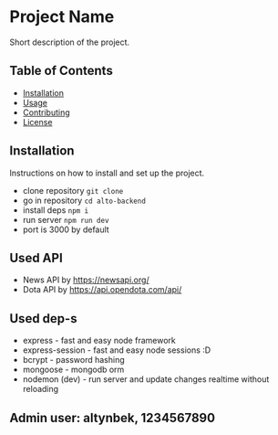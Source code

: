 # Project Name

Short description of the project.

## Table of Contents

-   [Installation](#installation)
-   [Usage](#usage)
-   [Contributing](#contributing)
-   [License](#license)

## Installation

Instructions on how to install and set up the project.

-   clone repository `git clone`
-   go in repository `cd alto-backend`
-   install deps `npm i`
-   run server `npm run dev`
-   port is 3000 by default

## Used API

-   News API by https://newsapi.org/
-   Dota API by https://api.opendota.com/api/

## Used dep-s

-   express - fast and easy node framework
-   express-session - fast and easy node sessions :D
-   bcrypt - password hashing
-   mongoose - mongodb orm
-   nodemon (dev) - run server and update changes realtime without reloading

## Admin user: altynbek, 1234567890
